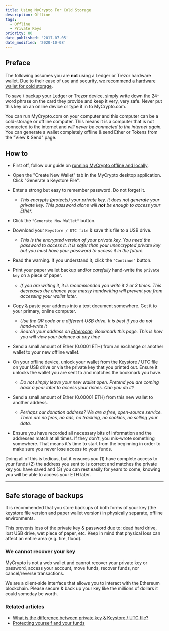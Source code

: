 ```yaml
---
title: Using MyCrypto For Cold Storage
description: Offline
tags:
  - Offline
  - Private Keys
priority: 80
date_published: '2017-07-05'
date_modified: '2020-10-08'
---
```


## Preface

The following assumes you are **not** using a Ledger or Trezor hardware wallet. Due to their ease of use and security, [we recommend a hardware wallet for cold storage](/staying-safe/hardware-wallet-recommendations).

To save / backup your Ledger or Trezor device, simply write down the 24-word phrase on the card they provide and keep it very, very safe. Never put this key on an online device or type it in to MyCrypto.com.

You can run MyCrypto.com on your computer and this computer can be a cold-storage or offline computer. This means it is a computer that is not connected to the internet and _will never be connected to the internet again._ You can generate a wallet completely offline & send Ether or Tokens from the "View & Send" page.

## How to

- First off, follow our guide on [running MyCrypto offline and locally](/how-to/offline/how-to-run-mycrypto-offline-and-locally).

- Open the "Create New Wallet" tab in the MyCrypto desktop application. Click "Generate a Keystore File".

- Enter a strong but easy to remember password. Do not forget it.

  - _This encrypts (protects) your private key. It does not generate your private key. This password alone will **not** be enough to access your Ether._

- Click the `"Generate New Wallet"` button.

- Download your `Keystore / UTC file` & save this file to a USB drive.

  - _This is the encrypted version of your private key. You need the password to access it. It is safer than your unencrypted private key but you must have your password to access it in the future._

- Read the warning. If you understand it, click the `"Continue"` button.

- Print your paper wallet backup and/or _carefully_ hand-write the `private key` on a piece of paper.

  - _If you are writing it, it is recommended you write it 2 or 3 times. This decreases the chance your messy handwriting will prevent you from accessing your wallet later._

- Copy & paste your address into a text document somewhere. Get it to your primary, online computer.

  - _Use the QR code or a different USB drive. It is best if you do not hand-write it_
  - _Search your address on [Etherscan](https://etherscan.io/). Bookmark this page. This is how you will view your balance at any time_

- Send a small amount of Ether (0.0001 ETH) from an exchange or another wallet to your new offline wallet.

- On your offline device, unlock your wallet from the Keystore / UTC file on your USB drive or via the private key that you printed out. Ensure it unlocks the wallet you are sent to and matches the bookmark you have.

  - _Do not simply leave your new wallet open. Pretend you are coming back a year later to access your riches. Can you do it?_

- Send a small amount of Ether (0.00001 ETH) from this new wallet to another address.

  - _Perhaps our donation address? We are a free, open-source service. There are no fees, no ads, no tracking, no cookies, no selling your data._

- Ensure you have recorded all necessary bits of information and the addresses match at all times. If they don't, you mis-wrote something somewhere. That means it's time to start from the beginning in order to make sure you never lose access to your funds.

Doing all of this is tedious, but it ensures you (1) have complete access to your funds (2) the address you sent to is correct and matches the private key you have saved and (3) you can rest easily for years to come, knowing you will be able to access your ETH later.

---

## Safe storage of backups

It is recommended that you store backups of both forms of your key (the keystore file version and paper wallet version) in physically separate, offline environments.

This prevents loss of the private key & password due to: dead hard drive, lost USB drive, wet piece of paper, etc. Keep in mind that physical loss can affect an entire area (e.g. fire, flood).

### We cannot recover your key

MyCrypto is not a web wallet and cannot recover your private key or password, access your account, move funds, recover funds, nor cancel/reverse transactions.

We are a client-side interface that allows you to interact with the Ethereum blockchain. Please secure & back up your key like the millions of dollars it could someday be worth.

### Related articles

- [What is the difference between private key & Keystore / UTC file?](/general-knowledge/ethereum-blockchain/difference-between-wallet-types)
- [Protecting yourself and your funds](/staying-safe/protecting-yourself-and-your-funds)
